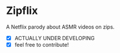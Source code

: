 # Zipflix
A Netflix parody about ASMR videos on zips.

- [x] ACTUALLY UNDER DEVELOPING
- [x] feel free to contribute!
